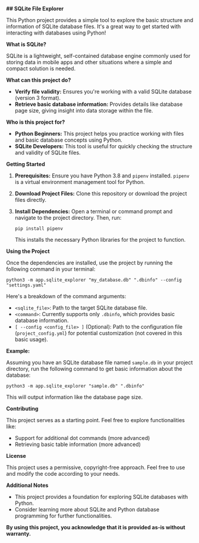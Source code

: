 **## SQLite File Explorer**

This Python project provides a simple tool to explore the basic structure and information of SQLite database files. It's a great way to get started with interacting with databases using Python!

**What is SQLite?**

SQLite is a lightweight, self-contained database engine commonly used for storing data in mobile apps and other situations where a simple and compact solution is needed.

**What can this project do?**

- **Verify file validity:** Ensures you're working with a valid SQLite database (version 3 format).
- **Retrieve basic database information:** Provides details like database page size, giving insight into data storage within the file. 

**Who is this project for?**

- **Python Beginners:** This project helps you practice working with files and basic database concepts using Python.
- **SQLite Developers:** This tool is useful for quickly checking the structure and validity of SQLite files.

**Getting Started**

1. **Prerequisites:** Ensure you have Python 3.8 and `pipenv` installed. `pipenv` is a virtual environment management tool for Python.

2. **Download Project Files:** Clone this repository or download the project files directly.

3. **Install Dependencies:** Open a terminal or command prompt and navigate to the project directory. Then, run:

   ```
   pip install pipenv
   ```

   This installs the necessary Python libraries for the project to function.

**Using the Project**

Once the dependencies are installed, use the project by running the following command in your terminal:

```
python3 -m app.sqlite_explorer "my_database.db" ".dbinfo" --config "settings.yaml"
```

Here's a breakdown of the command arguments:

- `<sqlite_file>`: Path to the target SQLite database file.
- `<command>`: Currently supports only `.dbinfo`, which provides basic database information.
- `[ --config <config_file> ]` (Optional): Path to the configuration file (`project_config.yml`) for potential customization (not covered in this basic usage).

**Example:**

Assuming you have an SQLite database file named `sample.db` in your project directory, run the following command to get basic information about the database:

```
python3 -m app.sqlite_explorer "sample.db" ".dbinfo"
```

This will output information like the database page size.

**Contributing**

This project serves as a starting point. Feel free to explore functionalities like:

- Support for additional dot commands (more advanced)
- Retrieving basic table information (more advanced)

**License**

This project uses a permissive, copyright-free approach. Feel free to use and modify the code according to your needs.

**Additional Notes**

- This project provides a foundation for exploring SQLite databases with Python.
- Consider learning more about SQLite and Python database programming for further functionalities.

**By using this project, you acknowledge that it is provided as-is without warranty.**